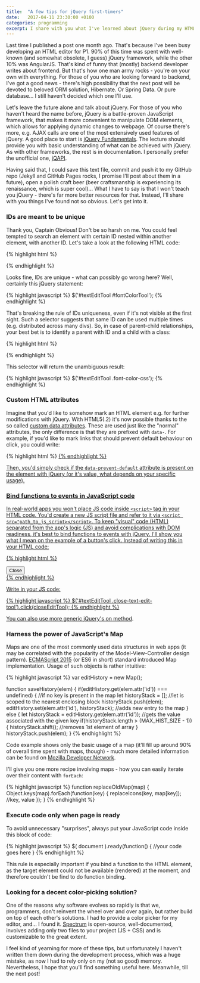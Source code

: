 ```yaml
---
title:  "A few tips for jQuery first-timers"
date:   2017-04-11 23:30:00 +0100
categories: programming
excerpt: I share with you what I've learned about jQuery during my HTML editor development.
---
```


Last time I published a post one month ago. That's because I've been busy developing an HTML editor for P1. 90% of this time was spent with well-known (and somewhat obsolete, I guess) jQuery framework, while the other 10% was AngularJS. That's kind of funny that (mostly) backend developer writes about frontend. But that's how one man army rocks - you're on your own with everything. For those of you who are looking forward to backend, I've got a good news - there's high possibility that the next post will be devoted to beloved ORM solution, Hibernate. Or Spring Data. Or pure database... I still haven't decided which one I'll use.

Let's leave the future alone and talk about jQuery. For those of you who haven't heard the name before, jQuery is a battle-proven JavaScript framework, that makes it more convenient to manipulate DOM elements, which allows for applying dynamic changes to webpage. Of course there's more, e.g. AJAX calls are one of the most extensively used features of jQuery. A good place to start is [jQuery Fundamentals](http://jqfundamentals.com/). The lecture should provide you with basic understanding of what can be achieved with jQuery. As with other frameworks, the rest is in documentation. I personally prefer the unofficial one, [jQAPI](http://jqapi.com/).

Having said that, I could save this text file, commit and push it to my GitHub repo (Jekyll and GitHub Pages rocks, I promise I'll post about them in a future), open a polish craft beer (beer craftsmanship is experiencing its renaissance, which is super cool)... What I have to say is that I won't teach you jQuery - there's far more better resources for that. Instead, I'll share with you things I've found not so obvious. Let's get into it.

### IDs are meant to be unique
Thank you, Captain Obvious! Don't be so harsh on me. You could feel tempted to search an element with certain ID nested within another element, with another ID. Let's take a look at the following HTML code:

{% highlight html %}
<div id="textEditTool">
  <div id="fontSizeTool"></div>
  <div id="fontColorTool"></div>
</div>
{% endhighlight %}

Looks fine, IDs are unique - what can possibly go wrong here? Well, certainly this jQuery statement:

{% highlight javascript %}
$('#textEditTool #fontColorTool');
{% endhighlight %}

That's breaking the rule of IDs uniqueness, even if it's not visible at the first sight. Such a selector suggests that same ID can be used multiple times (e.g. distributed across many divs). So, in case of parent-child relationships, your best bet is to identify a parent with ID and a child with a class:

{% highlight html %}
<div id="textEditTool">
  <div class="font-size-css"></div>
  <div class="font-color-css"></div>
</div>
{% endhighlight %}

This selector will return the unambiguous result:

{% highlight javascript %}
$('#textEditTool .font-color-css');
{% endhighlight %}

### Custom HTML attributes
Imagine that you'd like to somehow mark an HTML element e.g. for further modifications with jQuery. With HTML5(.2) it's now possible thanks to the so called [custom data attributes](http://w3c.github.io/html/single-page.html#embedding-custom-non-visible-data-with-the-data-attributes). These are used just like the "normal" attributes, the only difference is that they are prefixed with `data-`. For example, if you'd like to mark links that should prevent default behaviour on click, you could write:

{% highlight html %}
<a href="https://przemyslawwozniak.github.io/" data-prevent-default="yes" />
{% endhighlight %}

Then, you'd simply check if the `data-prevent-default` attribute is present on the element with jQuery (or it's value, what depends on your specific usage).

### Bind functions to events in JavaScript code
In real-world apps you won't place JS code inside `<script>` tag in your HTML code. You'd create a new JS script file and refer to it via `<script src="path_to_js_script></script>`. To keep "visual" code (HTML) separated from the app's logic (JS) and avoid complications with DOM readiness, it's best to bind functions to events with jQuery. I'll show you what I mean on the example of a button's click. Instead of writing this in your HTML code:

{% highlight html %}
<div id="textEditTool">
  <input class="close-text-edit-tool" type="button" value="Close" click="closeEditTool"/>
</div>
{% endhighlight %}

Write in your JS code:

{% highlight javascript %}
$('#textEditTool .close-text-edit-tool').click(closeEditTool);
{% endhighlight %}

You can also use more generic jQuery's [on method](http://api.jquery.com/on/).

### Harness the power of JavaScript's Map
Maps are one of the most commonly used data structures in web apps (it may be correlated with the popularity of the Model-View-Controller design pattern). [ECMAScript 2015](http://es6-features.org/#MapDataStructure) (or ES6 in short) standard introduced Map implementation. Usage of such objects is rather intuitive:

{% highlight javascript %}
var editHistory = new Map();

function saveHistory(elem) {
  if(editHistory.get(elem.attr('id')) === undefined) {  //if no key is present in the map
    let historyStack = [];  //let is scoped to the nearest enclosing block
    historyStack.push(elem);
    editHistory.set(elem.attr('id'), historyStack); //adds new entry to the map
  }
  else {
    let historyStack = editHistory.get(elem.attr('id'));  //gets the value associated with the given key
    if(historyStack.length > (MAX_HIST_SIZE - 1)) {
      historyStack.shift();   //removes 1st element of array
    }
    historyStack.push(elem);
}
{% endhighlight %}

Code example shows only the basic usage of a map (it'll fill up around 90% of overall time spent with maps, though) - much more detailed information can be found on [Mozilla Developer Network](https://developer.mozilla.org/en-US/docs/Web/JavaScript/Reference/Global_Objects/Map).

I'll give you one more recipe involving maps - how you can easily iterate over their content with `forEach`:

{% highlight javascript %}
function replaceOldMap(map) {
    Object.keys(map).forEach(function(key) {
        replaceIcons(key, map[key]);  //key, value
    });
}
{% endhighlight %}

### Execute code only when page is ready
To avoid unnecessary "surprises", always put your JavaScript code inside this block of code:

{% highlight javascript %}
$( document ).ready(function() {
  //your code goes here
}
{% endhighlight %}

This rule is especially important if you bind a function to the HTML element, as the target element could not be available (rendered) at the moment, and therefore couldn't be find to do function binding.

### Looking for a decent color-picking solution?
One of the reasons why software evolves so rapidly is that we, programmers, don't reinvent the wheel over and over again, but rather build on top of each other's solutions. I had to provide a color picker for my editor, and... I found it. [Spectrum](https://bgrins.github.io/spectrum/) is open-source, well-documented, involves adding only two files to your project (JS + CSS) and is customizable to the great extent.

I feel kind of yearning for more of these tips, but unfortunately I haven't written them down during the development process, which was a huge mistake, as now I had to rely only on my (not so good) memory. Nevertheless, I hope that you'll find something useful here. Meanwhile, till the next post!
